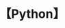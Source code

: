 ---
title: "【Python】"
menu:
  main:
      identifier: "python"
      name: "Python"
      weight: 99
      params:
          icon: python
---